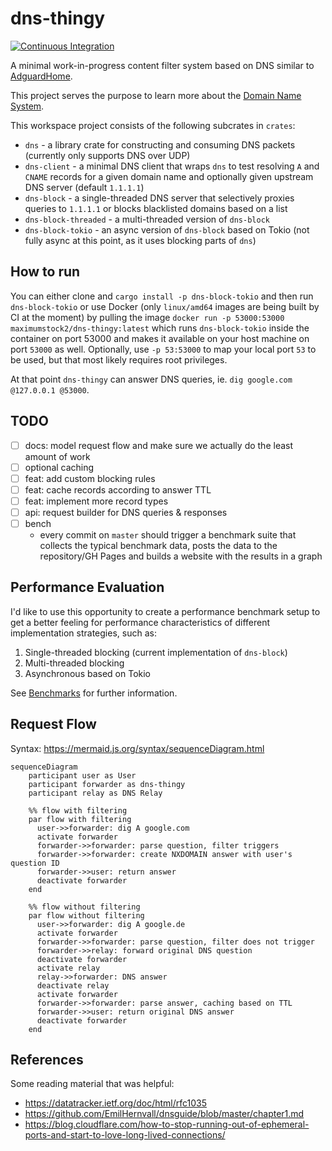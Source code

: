 # dns-thingy

[![Continuous Integration](https://github.com/maximumstock/dns-thingy/actions/workflows/rust.yml/badge.svg?branch=master)](https://github.com/maximumstock/dns-thingy/actions/workflows/rust.yml)

A minimal work-in-progress content filter system based on DNS similar to [AdguardHome](https://github.com/AdguardTeam/AdGuardHome).

This project serves the purpose to learn more about the [Domain Name System](https://en.wikipedia.org/wiki/Domain_Name_System).

This workspace project consists of the following subcrates in `crates`:

- `dns` - a library crate for constructing and consuming DNS packets (currently only supports DNS over UDP)
- `dns-client` - a minimal DNS client that wraps `dns` to test resolving `A` and `CNAME` records for a given domain name
  and optionally given upstream DNS server (default `1.1.1.1`)
- `dns-block` - a single-threaded DNS server that selectively proxies queries to `1.1.1.1` or blocks blacklisted domains based on a list
- `dns-block-threaded` - a multi-threaded version of `dns-block`
- `dns-block-tokio` - an async version of `dns-block` based on Tokio (not fully async at this point, as it uses blocking parts of `dns`)

## How to run

You can either clone and `cargo install -p dns-block-tokio` and then run `dns-block-tokio`
or use Docker (only `linux/amd64` images are being built by CI at the moment) by pulling the image
`docker run -p 53000:53000 maximumstock2/dns-thingy:latest`
which runs `dns-block-tokio` inside the container on port 53000 and makes it available on your host machine
on port `53000` as well. Optionally, use `-p 53:53000` to map your local port `53` to be used, but that most likely requires root privileges.

At that point `dns-thingy` can answer DNS queries, ie. `dig google.com @127.0.0.1 @53000`.

## TODO

- [ ] docs: model request flow and make sure we actually do the least amount of work
- [ ] optional caching
- [ ] feat: add custom blocking rules
- [ ] feat: cache records according to answer TTL
- [ ] feat: implement more record types
- [ ] api: request builder for DNS queries & responses
- [ ] bench
  - every commit on `master` should trigger a benchmark suite that collects the typical benchmark data, posts the data to the repository/GH Pages and builds a website with the results in a graph

## Performance Evaluation

I'd like to use this opportunity to create a performance benchmark setup to get a better
feeling for performance characteristics of different implementation strategies, such as:

1. Single-threaded blocking (current implementation of `dns-block`)
2. Multi-threaded blocking
3. Asynchronous based on Tokio

See [Benchmarks](benchmarks/README.md) for further information.

## Request Flow

Syntax: https://mermaid.js.org/syntax/sequenceDiagram.html

```mermaid
sequenceDiagram
    participant user as User
    participant forwarder as dns-thingy
    participant relay as DNS Relay

    %% flow with filtering
    par flow with filtering
      user->>forwarder: dig A google.com
      activate forwarder
      forwarder->>forwarder: parse question, filter triggers
      forwarder->>forwarder: create NXDOMAIN answer with user's question ID
      forwarder->>user: return answer
      deactivate forwarder
    end

    %% flow without filtering
    par flow without filtering
      user->>forwarder: dig A google.de
      activate forwarder
      forwarder->>forwarder: parse question, filter does not trigger
      forwarder->>relay: forward original DNS question
      deactivate forwarder
      activate relay
      relay->>forwarder: DNS answer
      deactivate relay
      activate forwarder
      forwarder->>forwarder: parse answer, caching based on TTL
      forwarder->>user: return original DNS answer
      deactivate forwarder
    end
```

## References

Some reading material that was helpful:

- https://datatracker.ietf.org/doc/html/rfc1035
- https://github.com/EmilHernvall/dnsguide/blob/master/chapter1.md
- https://blog.cloudflare.com/how-to-stop-running-out-of-ephemeral-ports-and-start-to-love-long-lived-connections/

